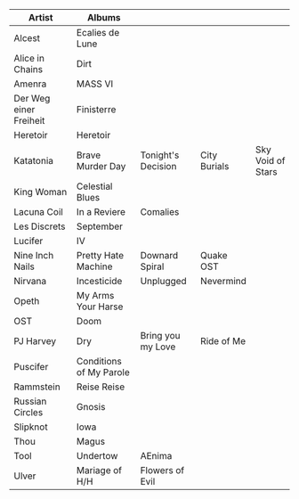 |Artist                | Albums ||||
|-|-|-|-|-|
|Alcest                |Ecalies de Lune        |                  |            |                 |
|Alice in Chains       |Dirt                   |                  |            |                 |
|Amenra                |MASS VI                |                  |            |                 |
|Der Weg einer Freiheit|Finisterre             |                  |            |                 |
|Heretoir              |Heretoir               |                  |            |                 |
|Katatonia             |Brave Murder Day       |Tonight's Decision|City Burials|Sky Void of Stars|
|King Woman            |Celestial Blues        |                  |            |                 |
|Lacuna Coil           |In a Reviere           |Comalies          |            |                 |
|Les Discrets          |September              |                  |            |                 |
|Lucifer               |IV                     |                  |            |                 |
|Nine Inch Nails       |Pretty Hate Machine    |Downard Spiral    |Quake OST   |                 |
|Nirvana               |Incesticide            |Unplugged         |Nevermind   |                 |
|Opeth                 |My Arms Your Harse     |                  |            |                 |
|OST                   |Doom                   |                  |            |                 |
|PJ Harvey             |Dry                    |Bring you my Love |Ride of Me  |                 |
|Puscifer              |Conditions of My Parole|                  |            |                 |
|Rammstein             |Reise Reise            |                  |            |                 |
|Russian Circles       |Gnosis                 |                  |            |                 |
|Slipknot              |Iowa                   |                  |            |                 |
|Thou                  |Magus                  |                  |            |                 |
|Tool                  |Undertow               |AEnima            |            |                 |
|Ulver                 |Mariage of H/H         |Flowers of Evil   |            |                 |
